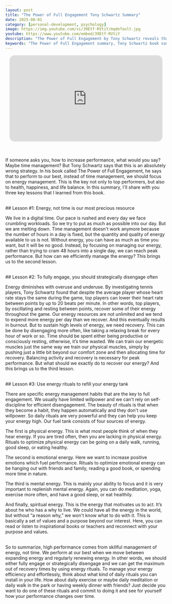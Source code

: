 ```yaml
---
layout: post
title: "The Power of Full Engagement Tony Schwartz Summary"
date: 2025-08-01
category: [personal-development, psychology]
image: https://img.youtube.com/vi/39Etf-RVtiY/mqdefault.jpg
youtube: https://www.youtube.com/embed/39Etf-RVtiY
description: "The Power of Full Engagement by Tony Schwartz reveals that managing energy—not time—is the key to high performance and life balance. Learn how to build rituals for physical, emotional, mental, and spiritual energy to unlock your full potential."
keywords: "The Power of Full Engagement summary, Tony Schwartz book summary, energy management, peak performance habits, personal development, daily rituals for success, burnout recovery"
---
```


<div style="display: flex; justify-content: center; margin-bottom: 20px;">
  <div style="aspect-ratio: 16 / 9; width: 95%; max-width: 700px; position: relative;">
    <iframe 
      src="https://www.youtube.com/embed/39Etf-RVtiY"
      title="YouTube video player"
      allowfullscreen
      frameborder="0"
      style="position: absolute; inset: 0; width: 100%; height: 100%; border-radius: 16px;">
    </iframe>
  </div>
</div>

<div style="height: 15px;"></div>
<!-- ..................................................................... -->

If someone asks you, how to increase performance, what would you say? Maybe time management? But Tony Schwartz says that this is an absolutely wrong strategy. In his book called The Power of Full Engagement, he says that to perform to our best, instead of time management, we should focus on energy management. This is the key not only to top performers, but also to health, happiness, and life balance. In this summary, I'll share with you three key lessons that I learned from this book.

<br>
## Lesson #1: Energy, not time is our most precious resource 

We live in a digital time. Our pace is rushed and every day we face crumbling workloads. So we try to put as much as possible into our day. But we are melting down. Time management doesn't work anymore because the number of hours in a day is fixed, but the quantity and quality of energy available to us is not. Without energy, you can have as much as time you want, but it will be no good. Instead, by focusing on managing our energy, rather than trying to cram 48 hours into a single day, we can reach peak performance. But how can we efficiently manage the energy? This brings us to the second lesson.


<br>
## Lesson #2: To fully engage, you should strategically disengage often

Energy diminishes with overuse and underuse. By investigating tennis players, Tony Schwartz found that despite the average player whose heart rate stays the same during the game, top players can lower their heart rate between points by up to 20 beats per minute. In other words, top players, by oscillating and resting between points, recover some of their energy throughout the game. Our energy resources are not unlimited and we tend to expend more energy per day than we recover. And this eventually results in burnout. But to sustain high levels of energy, we need recovery. This can be done by disengaging more often, like taking a relaxing break for every hour of work or so. Time should be spent either being productive or consciously resting, otherwise, it’s time wasted. We can train our energetic muscles just the same way we train our physical muscles, simply by pushing just a little bit beyond our comfort zone and then allocating time for recovery. Balancing activity and recovery is necessary for peak performance. But what should we exactly do to recover our energy? And this brings us to the third lesson.


<br>
## Lesson #3: Use energy rituals to refill your energy tank


There are specific energy management habits that are the key to full engagement. We usually have limited willpower and we can't rely on self-discipline for efficient disengagement. The beauty of rituals is that when they become a habit, they happen automatically and they don't use willpower. So daily rituals are very powerful and they can help you keep your energy high. Our fuel tank consists of four sources of energy.

The first is physical energy. This is what most people think of when they hear energy. If you are tired often, then you are lacking in physical energy. Rituals to optimize physical energy can be going on a daily walk, running, good sleep, or eating healthy.

The second is emotional energy. Here we want to increase positive emotions which fuel performance. Rituals to optimize emotional energy can be hanging out with friends and family, reading a good book, or spending more time in nature.

The third is mental energy. This is mainly your ability to focus and it is very important to replenish mental energy. Again, you can do meditation, yoga, exercise more often, and have a good sleep, or eat healthily.

And finally, spiritual energy. This is the energy that motivates us to act. It’s about he who has a why to live. We could have all the energy in the world, but without “a reason why,” we won't know what to do with it. This is basically a set of values and a purpose beyond our interest. Here, you can read or listen to inspirational books or teachers and reconnect with your purpose and values.

<br>
So to summarize, high performance comes from skillful management of energy, not time. We perform at our best when we move between expanding energy and regularly renewing energy. In other words, we should either fully engage or strategically disengage and we can get the maximum out of recovery times by using energy rituals. To manage your energy efficiency and effortlessly, think about what kind of daily rituals you can install in your life. How about daily exercise or maybe daily meditation or daily walk in the park or having weekly dinner with friends? Just decide you want to do one of these rituals and commit to doing it and see for yourself how your performance changes over time.
